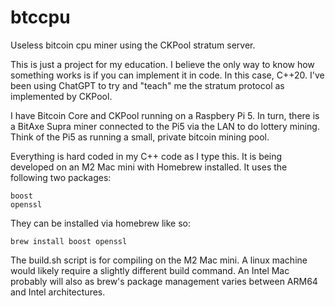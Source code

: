 # btccpu
Useless bitcoin cpu miner using the CKPool stratum server.

This is just a project for my education. I believe the only way to know how
something works is if you can implement it in code. In this case, C++20. I've
been using ChatGPT to try and "teach" me the stratum protocol as implemented
by CKPool.

I have Bitcoin Core and CKPool running on a Raspbery Pi 5. In turn, there is
a BitAxe Supra miner connected to the Pi5 via the LAN to do lottery mining.
Think of the Pi5 as running a small, private bitcoin mining pool.

Everything is hard coded in my C++ code as I type this. It is being
developed on an M2 Mac mini with Homebrew installed. It uses the following
two packages:

```
boost
openssl
```

They can be installed via homebrew like so:


```brew install boost openssl```

The build.sh script is for compiling on the M2 Mac mini. A linux machine would
likely require a slightly different build command. An Intel Mac probably will also
as brew's package management varies between ARM64 and Intel architectures.

